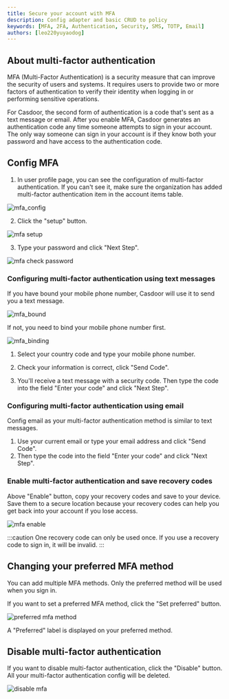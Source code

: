 ```yaml
---
title: Secure your account with MFA
description: Config adapter and basic CRUD to policy
keywords: [MFA, 2FA, Authentication, Security, SMS, TOTP, Email]
authors: [leo220yuyaodog]
---
```


## About multi-factor authentication

MFA (Multi-Factor Authentication) is a security measure that can improve the security of users and systems. It requires 
users to provide two or more factors of authentication to verify their identity when logging in or performing sensitive operations.

For Casdoor, the second form of authentication is a code that's sent as a text message or email. After you enable MFA, 
Casdoor generates an authentication code any time someone attempts to sign in your account. The only way someone can sign in your account is if they know both your password and have access to the authentication code.

## Config MFA

1. In user profile page, you can see the configuration of multi-factor authentication. If you can't see it, make sure the organization has added
multi-factor authentication item in the account items table.

![mfa_config](/img/user/mfa/mfa_config.png)

2. Click the "setup" button.

![mfa setup](/img/user/mfa/mfa_setup.png)

3. Type your password and click "Next Step".

![mfa check password](/img/user/mfa/mfa_check_password.png)

### Configuring multi-factor authentication using text messages

If you have bound your mobile phone number, Casdoor will use it to send you a text message.

![mfa_bound](/img/user/mfa/mfa_bound.png)

If not, you need to bind your mobile phone number first.

![mfa_binding](/img/user/mfa/mfa_binding.png)

1. Select your country code and type your mobile phone number. 

2. Check your information is correct, click "Send Code".

3. You'll receive a text message with a security code. Then type the code into the field "Enter your code" and click "Next Step".

### Configuring multi-factor authentication using email

Config email as your multi-factor authentication method is similar to text messages. 
1. Use your current email or type your email address and click "Send Code".
2. Then type the code into the field "Enter your code" and click "Next Step".

### Enable multi-factor authentication and save recovery codes

Above "Enable" button, copy your recovery codes and save to your device. Save them to a secure location because your 
recovery codes can help you get back into your account if you lose access.

![mfa enable](/img/user/mfa/mfa_enable.png)

:::caution
One recovery code can only be used once. If you use a recovery code to sign in, it will be invalid.
:::


## Changing your preferred MFA method

You can add multiple MFA methods. Only the preferred method will be used when you sign in.   

If you want to set a preferred MFA method, click the "Set preferred" button.

![preferred mfa method](/img/user/mfa/mfa_preferred_method.png)

A "Preferred" label is displayed on your preferred method.

## Disable multi-factor authentication

If you want to disable multi-factor authentication, click the "Disable" button. All your multi-factor authentication config
will be deleted.

![disable mfa](/img/user/mfa/mfa_disable.png)
